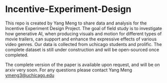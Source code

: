 # Incentive-Experiment-Design
This repo is created by Yang Meng to share data and analysis for the Incentive Experiment Design Project. The goal of field study is to investigate how generative AI, when producing visuals and motion for different types of movie trailers, can support and enhance the expressive effects of various video genres. Our data is collected from uchicago students and prolific. The complete dataset is still under construction and will be open-sourced once completed. 

The complete version of the paper is available upon request, and will be on arxiv very soon. 
For any questions please contact Yang Meng ymeng3@uchicago.edu
